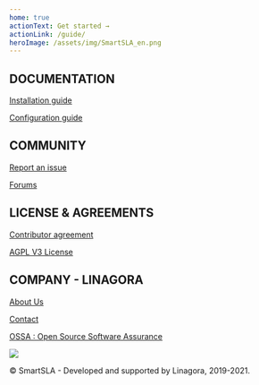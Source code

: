 ```yaml
---
home: true
actionText: Get started →
actionLink: /guide/
heroImage: /assets/img/SmartSLA_en.png
---
```

<div class="features">
  <div class="feature">
    <h2>DOCUMENTATION</h2>
    <p>
    <a href="guide/#installation">Installation guide</a>
    </p>
    <p>
    <a href="guide/#configuration">Configuration guide</a>
    </p>
  </div>
  <div class="feature">
    <h2>COMMUNITY</h2>
    <p>
    <a href="https://github.com/SmartSLA/smartsla-frontend/issues" target="_blank">Report an issue</a>
    </p>
    <p>
    <a href="https://forum.open-paas.org/" target="_blank">Forums</a>
    </p>
  </div>
  <div class="feature">
    <h2>LICENSE & AGREEMENTS</h2>
    <p>
    <a href="assets/SmartSla-CLA-EN.pdf" target="_blank">Contributor agreement</a>
    </p>
    <p>
    <a href="https://github.com/SmartSLA/smartsla-doc/blob/master/LICENSE" target="_blank">AGPL V3 License</a>
    </p>
  </div>
  <div class="feature">
    <h2>COMPANY - LINAGORA</h2>
    <p>
    <a href="https://linagora.com" target="_blank">About Us</a>
    </p>
    <p>
    <a href="mailto:contact@smartsla.org" target="_blank">Contact</a>
    </p>
    <p>
    <a href="http://08000linux.com" target="_blank">OSSA : Open Source Software Assurance</a>
    </p>
  </div>
</div>
<div class="footer">
<a href="https://linagora.com" target="_blank"><img src="/assets/img/linagora.png" /></a>
<p>© SmartSLA - Developed and supported by Linagora, 2019-2021.</p>
</div>

